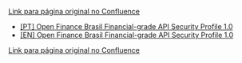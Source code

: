 [Link para página original no Confluence](https://openfinancebrasil.atlassian.net/wiki/spaces/OF/pages/240649019)

- [\[PT\] Open Finance Brasil Financial-grade API Security Profile 1.0](../../../../../OF/Open%20Finance%20Brasil/Seguran%c3%a7a/Perfil%20de%20Seguran%c3%a7a%20do%20Open%20Finance%20Brasil/v1.0%20-%20Perfil%20de%20Seguran%c3%a7a%20do%20Open%20Finance%20Brasil/[PT]%20Open%20Finance%20Brasil%20Financial-grade%20API%20Security%20Profile%201.0)
- [\[EN\] Open Finance Brasil Financial-grade API Security Profile 1.0](../../../../../OF/Open%20Finance%20Brasil/Seguran%c3%a7a/Perfil%20de%20Seguran%c3%a7a%20do%20Open%20Finance%20Brasil/v1.0%20-%20Perfil%20de%20Seguran%c3%a7a%20do%20Open%20Finance%20Brasil/[EN]%20Open%20Finance%20Brasil%20Financial-grade%20API%20Security%20Profile%201.0)

[Link para página original no Confluence](https://openfinancebrasil.atlassian.net/wiki/spaces/OF/pages/240649019)